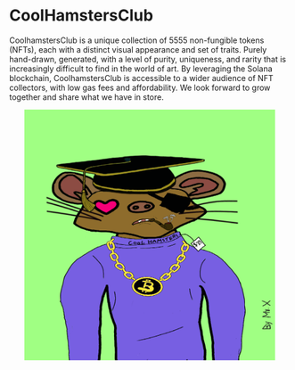# CoolHamstersClub

CoolhamstersClub is a unique collection of 5555 non-fungible tokens (NFTs), each with a distinct visual appearance and set of traits. Purely hand-drawn, generated, with a level of purity, uniqueness, and rarity that is increasingly difficult to find in the world of art. By leveraging the Solana blockchain, CoolhamstersClub is accessible to a wider audience of NFT collectors, with low gas fees and affordability. We look forward to grow together and share what we have in store.

<p align="center"><img style="align-items:center;" width="450" heigth="650" src="./assets/images/cool-hams.gif" alt="Cool-Hams"></p>
